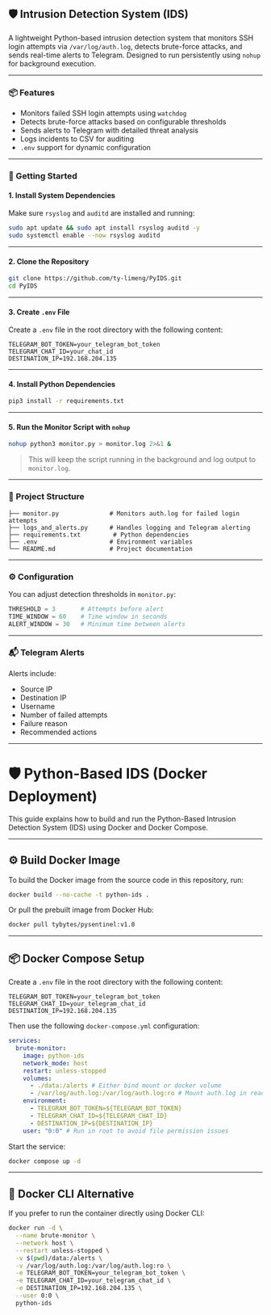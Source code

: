 ## 🛡️ Intrusion Detection System (IDS)

A lightweight Python-based intrusion detection system that monitors SSH login attempts via `/var/log/auth.log`, detects brute-force attacks, and sends real-time alerts to Telegram. Designed to run persistently using `nohup` for background execution.

---

### 📦 Features

- Monitors failed SSH login attempts using `watchdog`
- Detects brute-force attacks based on configurable thresholds
- Sends alerts to Telegram with detailed threat analysis
- Logs incidents to CSV for auditing
- `.env` support for dynamic configuration

---

### 🚀 Getting Started

#### 1. Install System Dependencies

Make sure `rsyslog` and `auditd` are installed and running:

```bash
sudo apt update && sudo apt install rsyslog auditd -y
sudo systemctl enable --now rsyslog auditd
```

---

#### 2. Clone the Repository

```bash
git clone https://github.com/ty-limeng/PyIDS.git
cd PyIDS
```

---

#### 3. Create `.env` File

Create a `.env` file in the root directory with the following content:

```env
TELEGRAM_BOT_TOKEN=your_telegram_bot_token
TELEGRAM_CHAT_ID=your_chat_id
DESTINATION_IP=192.168.204.135
```

---

#### 4. Install Python Dependencies

```bash
pip3 install -r requirements.txt
```

---

#### 5. Run the Monitor Script with `nohup`

```bash
nohup python3 monitor.py > monitor.log 2>&1 &
```

> This will keep the script running in the background and log output to `monitor.log`.

---

### 🐍 Project Structure

```
├── monitor.py              # Monitors auth.log for failed login attempts
├── logs_and_alerts.py      # Handles logging and Telegram alerting
├── requirements.txt         # Python dependencies
├── .env                    # Environment variables
└── README.md               # Project documentation
```

---

### ⚙️ Configuration

You can adjust detection thresholds in `monitor.py`:

```python
THRESHOLD = 3       # Attempts before alert
TIME_WINDOW = 60    # Time window in seconds
ALERT_WINDOW = 30   # Minimum time between alerts
```

---

### 📬 Telegram Alerts

Alerts include:
- Source IP
- Destination IP
- Username
- Number of failed attempts
- Failure reason
- Recommended actions
---

# 🛡️ Python-Based IDS (Docker Deployment)

This guide explains how to build and run the Python-Based Intrusion Detection System (IDS) using Docker and Docker Compose.

---

## ⚙️ Build Docker Image

To build the Docker image from the source code in this repository, run:

```bash
docker build --no-cache -t python-ids .
```
Or pull the prebuilt image from Docker Hub:

```bash
docker pull tybytes/pysentinel:v1.0
```
---

## 📦 Docker Compose Setup

Create a `.env` file in the root directory with the following content:

```env
TELEGRAM_BOT_TOKEN=your_telegram_bot_token
TELEGRAM_CHAT_ID=your_telegram_chat_id
DESTINATION_IP=192.168.204.135
```

Then use the following `docker-compose.yml` configuration:

```yaml
services:
  brute-monitor:
    image: python-ids
    network_mode: host
    restart: unless-stopped
    volumes:
      - ./data:/alerts # Either bind mount or docker volume
      - /var/log/auth.log:/var/log/auth.log:ro # Mount auth.log in read only (ro)
    environment:
      - TELEGRAM_BOT_TOKEN=${TELEGRAM_BOT_TOKEN}
      - TELEGRAM_CHAT_ID=${TELEGRAM_CHAT_ID}
      - DESTINATION_IP=${DESTINATION_IP}
    user: "0:0" # Run in root to avoid file permission issues
```

Start the service:

```bash
docker compose up -d
```

---

## 🐚 Docker CLI Alternative

If you prefer to run the container directly using Docker CLI:

```bash
docker run -d \
  --name brute-monitor \
  --network host \
  --restart unless-stopped \
  -v $(pwd)/data:/alerts \
  -v /var/log/auth.log:/var/log/auth.log:ro \
  -e TELEGRAM_BOT_TOKEN=your_telegram_bot_token \
  -e TELEGRAM_CHAT_ID=your_telegram_chat_id \
  -e DESTINATION_IP=192.168.204.135 \
  --user 0:0 \
  python-ids
```




